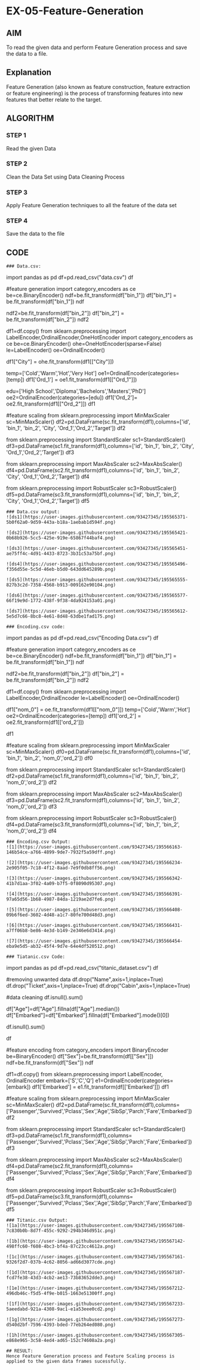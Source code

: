 # EX-05-Feature-Generation


## AIM
To read the given data and perform Feature Generation process and save the data to a file. 

## Explanation
Feature Generation (also known as feature construction, feature extraction or feature engineering) is the process of transforming features into new features that better relate to the target.
 

## ALGORITHM
### STEP 1
Read the given Data
### STEP 2
Clean the Data Set using Data Cleaning Process
### STEP 3
Apply Feature Generation techniques to all the feature of the data set
### STEP 4
Save the data to the file

## CODE
```
### Data.csv:
```
import pandas as pd
df=pd.read_csv("data.csv")
df

#feature generation
import category_encoders as ce
be=ce.BinaryEncoder()
ndf=be.fit_transform(df["bin_1"])
df["bin_1"] = be.fit_transform(df["bin_1"])
ndf

ndf2=be.fit_transform(df["bin_2"])
df["bin_2"] = be.fit_transform(df["bin_2"])
ndf2

df1=df.copy()
from sklearn.preprocessing import LabelEncoder,OrdinalEncoder,OneHotEncoder
import category_encoders as ce
be=ce.BinaryEncoder()
ohe=OneHotEncoder(sparse=False)
le=LabelEncoder()
oe=OrdinalEncoder()


df1["City"] = ohe.fit_transform(df1[["City"]])

temp=['Cold','Warm','Hot','Very Hot']
oe1=OrdinalEncoder(categories=[temp])
df1['Ord_1'] = oe1.fit_transform(df1[["Ord_1"]])

edu=['High School','Diploma','Bachelors','Masters','PhD']
oe2=OrdinalEncoder(categories=[edu])
df1['Ord_2']= oe2.fit_transform(df1[["Ord_2"]])
df1

#feature scaling
from sklearn.preprocessing import MinMaxScaler
sc=MinMaxScaler()
df2=pd.DataFrame(sc.fit_transform(df1),columns=['id', 'bin_1', 'bin_2', 'City', 'Ord_1','Ord_2','Target'])
df2

from sklearn.preprocessing import StandardScaler
sc1=StandardScaler()
df3=pd.DataFrame(sc1.fit_transform(df1),columns=['id', 'bin_1', 'bin_2', 'City', 'Ord_1','Ord_2','Target'])
df3

from sklearn.preprocessing import MaxAbsScaler
sc2=MaxAbsScaler()
df4=pd.DataFrame(sc2.fit_transform(df1),columns=['id', 'bin_1', 'bin_2', 'City', 'Ord_1','Ord_2','Target'])
df4

from sklearn.preprocessing import RobustScaler
sc3=RobustScaler()
df5=pd.DataFrame(sc3.fit_transform(df1),columns=['id', 'bin_1', 'bin_2', 'City', 'Ord_1','Ord_2','Target'])
df5
```
### Data.csv output:
![ds1](https://user-images.githubusercontent.com/93427345/195565371-5b0f62a0-9d59-443a-b18a-1aebab1d594f.png)

![ds2](https://user-images.githubusercontent.com/93427345/195565421-0b68b926-5cc5-425e-919e-65867f44baf4.png)

![ds3](https://user-images.githubusercontent.com/93427345/195565451-ae75ff4c-4d91-4433-8723-3b31c53a75bf.png)

![ds4](https://user-images.githubusercontent.com/93427345/195565496-f356d55e-5c5d-46eb-b5d0-643dd645289b.png)

![ds5](https://user-images.githubusercontent.com/93427345/195565555-827b3c2d-7358-4568-b913-009162e90104.png)

![ds6](https://user-images.githubusercontent.com/93427345/195565577-66f19e9d-1772-438f-9f38-4da924153a01.png)

![ds7](https://user-images.githubusercontent.com/93427345/195565612-5e5d7c66-8bc8-4e61-8d48-63dbe1fad175.png)

### Encoding.csv code:
```
import pandas as pd
df=pd.read_csv("Encoding Data.csv")
df

#feature generation
import category_encoders as ce
be=ce.BinaryEncoder()
ndf=be.fit_transform(df["bin_1"])
df["bin_1"] = be.fit_transform(df["bin_1"])
ndf

ndf2=be.fit_transform(df["bin_2"])
df["bin_2"] = be.fit_transform(df["bin_2"])
ndf2

df1=df.copy()
from sklearn.preprocessing import LabelEncoder,OrdinalEncoder
le=LabelEncoder()
oe=OrdinalEncoder()

df1["nom_0"] = oe.fit_transform(df1[["nom_0"]])
temp=['Cold','Warm','Hot']
oe2=OrdinalEncoder(categories=[temp])
df1['ord_2'] = oe2.fit_transform(df1[['ord_2']])

df1

#feature scaling
from sklearn.preprocessing import MinMaxScaler
sc=MinMaxScaler()
df0=pd.DataFrame(sc.fit_transform(df1),columns=['id', 'bin_1', 'bin_2', 'nom_0','ord_2'])
df0

from sklearn.preprocessing import StandardScaler
sc1=StandardScaler()
df2=pd.DataFrame(sc1.fit_transform(df1),columns=['id', 'bin_1', 'bin_2', 'nom_0','ord_2'])
df2

from sklearn.preprocessing import MaxAbsScaler
sc2=MaxAbsScaler()
df3=pd.DataFrame(sc2.fit_transform(df1),columns=['id', 'bin_1', 'bin_2', 'nom_0','ord_2'])
df3

from sklearn.preprocessing import RobustScaler
sc3=RobustScaler()
df4=pd.DataFrame(sc3.fit_transform(df1),columns=['id', 'bin_1', 'bin_2', 'nom_0','ord_2'])
df4
```
### Encoding.csv Output:
![1](https://user-images.githubusercontent.com/93427345/195566163-146b54ce-a766-4899-9de7-7932f5a59dff.png)

![2](https://user-images.githubusercontent.com/93427345/195566234-2e905f05-7c18-4f12-8aad-7e9f0db8ff56.png)

![3](https://user-images.githubusercontent.com/93427345/195566342-41b7d1aa-3f02-4a09-b7f5-0f8090d95307.png)

![4](https://user-images.githubusercontent.com/93427345/195566391-97a65d56-1b68-4987-84da-1219ae2d7fe6.png)

![5](https://user-images.githubusercontent.com/93427345/195566408-09b6f6ed-3602-4d48-a1c7-80fe700d48d3.png)

![6](https://user-images.githubusercontent.com/93427345/195566431-a7ff06b8-be86-4e3d-b149-2e346e6d3414.png)

![7](https://user-images.githubusercontent.com/93427345/195566454-eba9e5d5-ab32-45f4-9d7e-64e4df520512.png)

### Tiatanic.csv Code:
```
import pandas as pd
df=pd.read_csv("titanic_dataset.csv")
df

#removing unwanted data
df.drop("Name",axis=1,inplace=True)
df.drop("Ticket",axis=1,inplace=True)
df.drop("Cabin",axis=1,inplace=True)

#data cleaning
df.isnull().sum()

df["Age"]=df["Age"].fillna(df["Age"].median())
df["Embarked"]=df["Embarked"].fillna(df["Embarked"].mode()[0])

df.isnull().sum()

df

#feature encoding
from category_encoders import BinaryEncoder
be=BinaryEncoder()
df["Sex"]=be.fit_transform(df[["Sex"]])
ndf=be.fit_transform(df["Sex"])
ndf

df1=df.copy()
from sklearn.preprocessing import LabelEncoder, OrdinalEncoder
embark=['S','C','Q']
e1=OrdinalEncoder(categories=[embark])
df1['Embarked'] = e1.fit_transform(df[['Embarked']])
df1

#feature scaling
from sklearn.preprocessing import MinMaxScaler
sc=MinMaxScaler()
df2=pd.DataFrame(sc.fit_transform(df1),columns=['Passenger','Survived','Pclass','Sex','Age','SibSp','Parch','Fare','Embarked'])
df2

from sklearn.preprocessing import StandardScaler
sc1=StandardScaler()
df3=pd.DataFrame(sc1.fit_transform(df1),columns=['Passenger','Survived','Pclass','Sex','Age','SibSp','Parch','Fare','Embarked'])
df3

from sklearn.preprocessing import MaxAbsScaler
sc2=MaxAbsScaler()
df4=pd.DataFrame(sc2.fit_transform(df1),columns=['Passenger','Survived','Pclass','Sex','Age','SibSp','Parch','Fare','Embarked'])
df4

from sklearn.preprocessing import RobustScaler
sc3=RobustScaler()
df5=pd.DataFrame(sc3.fit_transform(df1),columns=['Passenger','Survived','Pclass','Sex','Age','SibSp','Parch','Fare','Embarked'])
df5
```
### Titanic.csv Output:
![1a](https://user-images.githubusercontent.com/93427345/195567108-7c830b0b-8d7f-455c-9292-294b346d951c.png)

![1b](https://user-images.githubusercontent.com/93427345/195567142-498ffc60-f608-4bc3-bf4a-87c23cc4612a.png)

![1c](https://user-images.githubusercontent.com/93427345/195567161-9326f2d7-037b-4c62-8056-ad66d3077cde.png)

![1d](https://user-images.githubusercontent.com/93427345/195567187-fcd7fe38-43d3-4cb2-ae13-73b83652dde3.png)

![1e](https://user-images.githubusercontent.com/93427345/195567212-496db46c-f5d5-4f9e-b015-1663e51300ff.png)

![1f](https://user-images.githubusercontent.com/93427345/195567233-5aeedabd-921a-4308-9ac1-e1a53eee0cd2.png)

![1g](https://user-images.githubusercontent.com/93427345/195567273-d540d2bf-7596-4393-bded-77eb264ed080.png)

![1h](https://user-images.githubusercontent.com/93427345/195567305-e868e965-3c58-4ed4-ad65-152c74608a2a.png)

## RESULT:
Hence Feature Generation process and Feature Scaling process is applied to the given data frames sucessfully.
